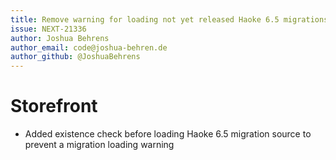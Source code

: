 ```yaml
---
title: Remove warning for loading not yet released Haoke 6.5 migrations
issue: NEXT-21336
author: Joshua Behrens
author_email: code@joshua-behren.de
author_github: @JoshuaBehrens
---
```

# Storefront
* Added existence check before loading Haoke 6.5 migration source to prevent a migration loading warning
